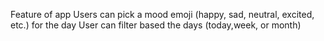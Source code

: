 Feature of app
Users  can pick a mood emoji (happy, sad, neutral, excited, etc.) for the day
User can filter based the days (today,week, or month)
